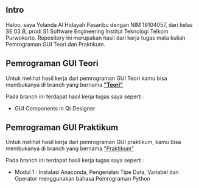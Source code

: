 ## Intro
Haloo, saya Yolanda Al Hidayah Pasaribu dengan NIM 19104057, dari kelas SE 03 B, prodi S1 Software Engineering Institut Teknologi Telkom Purwokerto. Repository ini merupakan hasil dari kerja tugas mata kuliah Pemrograman GUI Teori dan Praktikum.

## Pemrograman GUI Teori

Untuk melihat hasil kerja dari pemrograman GUI Teori kamu bisa membukanya di branch yang bernama [**"Teori"**](https://github.com/yolandapasaribu/19104057-Yolanda_Al_Hidayah_P-Praktikum_GUI/tree/Teori)

Pada branch ini terdapat hasil kerja tugas saya seperti :

 - GUI Components in Qt Designer

	 

## Pemrograman GUI Praktikum
Untuk melihat hasil kerja dari pemrograman GUI praktikum, kamu bisa membukanya di branch yang bernama ["Praktikum"](https://github.com/yolandapasaribu/19104057-Yolanda_Al_Hidayah_P-Praktikum_GUI/tree/Praktikum)

Pada branch ini terdapat hasil kerja tugas saya seperti :

 - Modul 1 : Instalasi Anaconda, Pengenalan Tipe Data, Variabel dan Operator menggunakan bahasa Pemrograman Python

